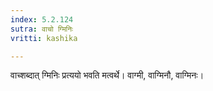 ```yaml
---
index: 5.2.124
sutra: वाचो ग्मिनिः
vritti: kashika

---
```

वाच्शब्दात् ग्मिनिः प्रत्ययो भवति मत्वर्थे। वाग्मी, वाग्मिनौ, वाग्मिनः।